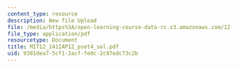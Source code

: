 ```yaml
---
content_type: resource
description: New file Upload
file: /media/https%3A/open-learning-course-data-rc.s3.amazonaws.com/12-141-electron-microprobe-analysis-january-iap-2012/9381dea75cf12acffe0c2c97edc73c2b_MIT12_141IAP12_pset4_sol.pdf
file_type: application/pdf
resourcetype: Document
title: MIT12_141IAP12_pset4_sol.pdf
uid: 9381dea7-5cf1-2acf-fe0c-2c97edc73c2b
---
```

